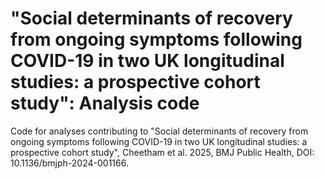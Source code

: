 # "Social determinants of recovery from ongoing symptoms following COVID-19 in two UK longitudinal studies: a prospective cohort study": Analysis code

Code for analyses contributing to "Social determinants of recovery from ongoing symptoms following COVID-19 in two UK longitudinal studies: a prospective cohort study", Cheetham et al. 2025, BMJ Public Health, DOI: 10.1136/bmjph-2024-001166.
